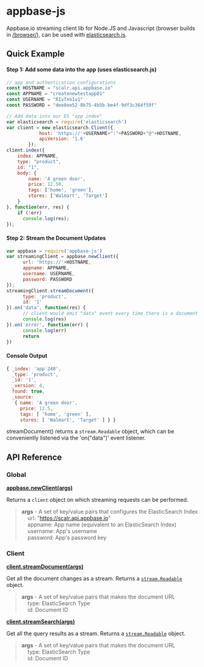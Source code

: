 # appbase-js

Appbase.io streaming client lib for Node.JS and Javascript (browser builds in [/browser/](https://github.com/appbaseio/appbase-js/tree/master/browser)), can be used with [elasticsearch.js](https://www.elastic.co/guide/en/elasticsearch/client/javascript-api/current/index.html).

## Quick Example

#### Step 1: Add some data into the app (uses elasticsearch.js)
```js
// app and authentication configurations 
const HOSTNAME = "scalr.api.appbase.io"
const APPNAME = "createnewtestapp01"
const USERNAME = "RIvfxo1u1"
const PASSWORD = "dee8ee52-8b75-4b5b-be4f-9df3c364f59f"

// Add data into our ES "app index"
var elasticsearch = require('elasticsearch')
var client = new elasticsearch.Client({
			host: 'https://'+USERNAME+":"+PASSWORD+"@"+HOSTNAME,
			apiVersion: '1.6'
		});
client.index({
    index: APPNAME,
    type: "product",
    id: "1",
    body: {
        name: 'A green door',
        price: 12.50,
        tags: ['home', 'green'],
        stores: ['Walmart', 'Target']
    }
}, function(err, res) {
    if (!err)
      console.log(res);
});
```

#### Step 2: Stream the Document Updates

```js
var appbase = require('appbase-js')
var streamingClient = appbase.newClient({
      url: 'https://'+HOSTNAME,
      appname: APPNAME,
      username: USERNAME,
      password: PASSWORD
});
streamingClient.streamDocument({
      type: 'product',
      id: '1'
}).on('data', function(res) {
      // client would emit "data" event every time there is a document update.
      console.log(res)
}).on('error', function(err) {
      console.log(err)
      return
})
```

#### Console Output

```js
{ _index: 'app`248',
  _type: 'product',
  _id: '1',
  _version: 4,
  found: true,
  _source: 
   { name: 'A green door',
     price: 12.5,
     tags: [ 'home', 'green' ],
     stores: [ 'Walmart', 'Target' ] } }
```

streamDocument() returns a ``stream.Readable`` object, which can be conveniently listened via the 'on("data")' event listener. 

## API Reference

### Global

**[appbase.newClient(args)](https://github.com/appbaseio/appbase-js/blob/master/appbase.js#L10)**  

Returns a ``client`` object on which streaming requests can be performed.

> **args** - A set of key/value pairs that configures the ElasticSearch Index  
&nbsp;&nbsp;&nbsp;&nbsp;url: "https://scalr.api.appbase.io"  
&nbsp;&nbsp;&nbsp;&nbsp;appname: App name (equivalent to an ElasticSearch Index)  
&nbsp;&nbsp;&nbsp;&nbsp;username: App's username  
&nbsp;&nbsp;&nbsp;&nbsp;password: App's password key

### Client

**[client.streamDocument(args)](https://github.com/appbaseio/appbase-js/blob/master/appbase.js#L44)** 

Get all the document changes as a stream. Returns a [``stream.Readable``](https://nodejs.org/api/stream.html#stream_class_stream_readable) object.

> **args** - A set of key/value pairs that makes the document URL  
&nbsp;&nbsp;&nbsp;&nbsp;type: ElasticSearch Type  
&nbsp;&nbsp;&nbsp;&nbsp;id: Document ID

**[client.streamSearch(args)](https://github.com/appbaseio/appbase-js/blob/master/appbase.js#L48)** 

Get all the query results as a stream. Returns a [``stream.Readable``](https://nodejs.org/api/stream.html#stream_class_stream_readable) object.

> **args** - A set of key/value pairs that makes the document URL  
&nbsp;&nbsp;&nbsp;&nbsp;type: ElasticSearch Type  
&nbsp;&nbsp;&nbsp;&nbsp;id: Document ID
